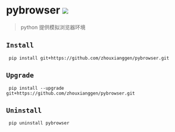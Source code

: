 pybrowser
![](https://img.shields.io/badge/python%20-%203.7-brightgreen.svg)
========
> python 提供模拟浏览器环境 

## `Install`
` pip install git+https://github.com/zhouxianggen/pybrowser.git`

## `Upgrade`
` pip install --upgrade git+https://github.com/zhouxianggen/pybrowser.git`

## `Uninstall`
` pip uninstall pybrowser`

